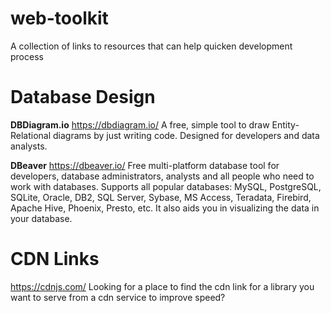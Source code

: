 # web-toolkit
A collection of links to resources that can help quicken development process

# Database Design
**DBDiagram.io**
https://dbdiagram.io/
A free, simple tool to draw Entity-Relational diagrams by just writing code.
Designed for developers and data analysts. 

**DBeaver**
https://dbeaver.io/
Free multi-platform database tool for developers, database administrators, analysts and all people who need to work with databases. Supports all popular databases: MySQL, PostgreSQL, SQLite, Oracle, DB2, SQL Server, Sybase, MS Access, Teradata, Firebird, Apache Hive, Phoenix, Presto, etc.
It also aids you in visualizing the data in your database.



# CDN Links 
https://cdnjs.com/
Looking for a place to find the cdn link for a library you want to serve from a cdn service to improve speed?
